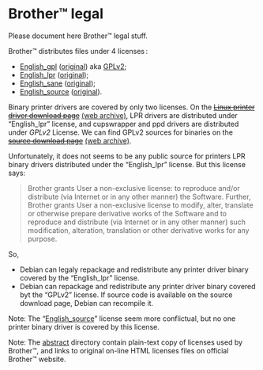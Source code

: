 Brother™ legal
==============

Please document here Brother™ legal stuff.

Brother™ distributes files under 4 licenses :

* [English_gpl](abstract/English_gpl.txt) ([original](http://www.brother.com/agreement/English_gpl/agree.html)) aka [GPLv2](http://www.gnu.org/licenses/gpl-2.0.html);
* [English_lpr](abstract/English_lpr.txt) ([original](http://www.brother.com/agreement/English_lpr/agree.html));
* [English_sane](abstract/English_sane.txt) ([original](http://www.brother.com/agreement/English_sane/agree.html));
* [English_source](abstract/English_source.txt) ([original](http://www.brother.com/agreement/English_source/agree.html)).

Binary printer drivers are covered by only two licenses. On the ~~[Linux printer driver download page](http://welcome.solutions.brother.com/bsc/public_s/id/linux/en/download_prn.html)~~ [(web archive)](http://web.archive.org/web/20140319074031/http://welcome.solutions.brother.com/bsc/public_s/id/linux/en/download_prn.html), LPR drivers are distributed under “English_lpr” license, and cupswrapper and ppd drivers are distributed under _GPLv2_ License. We can find GPLv2 sources for binaries on the ~~[source download page](http://welcome.solutions.brother.com/bsc/public_s/id/linux/en/download_src.html)~~ [(web archive)](http://web.archive.org/web/20140319075144/http://welcome.solutions.brother.com/bsc/public_s/id/linux/en/download_src.html).

Unfortunately, it does not seems to be any public source for printers LPR binary drivers distributed under the “English_lpr” license. But this license says:

> Brother grants User a non-exclusive license: to reproduce and/or distribute (via Internet or in any other manner) the Software. Further, Brother grants User a non-exclusive license to modify, alter, translate or otherwise prepare derivative works of the Software and to reproduce and distribute (via Internet or in any other manner) such modification, alteration, translation or other derivative works for any purpose.

So,

* Debian can legaly repackage and redistribute any printer driver binary covered by the “English_lpr” license.
* Debian can repackage and redistribute any printer driver binary covered byt the “GPLv2” license. If source code is available on the source download page, Debian can recompile it.

Note: The “[English_source](http://www.brother.com/agreement/English_source/agree.html)” license seem more conflictual, but no one printer binary driver is covered by this license.

Note: The [abstract](abstract/) directory contain plain-text copy of licenses used by Brother™, and links to original on-line HTML licenses files on official Brother™ website.

